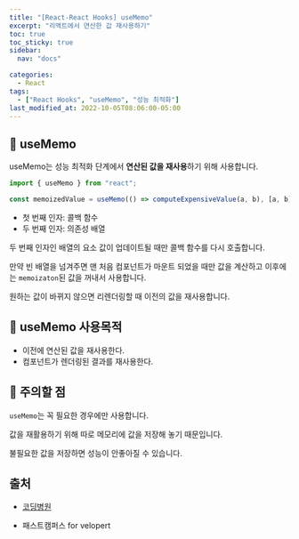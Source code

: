 ```yaml
---
title: "[React-React Hooks] useMemo"
excerpt: "리액트에서 연산한 값 재사용하기"
toc: true
toc_sticky: true
sidebar:
  nav: "docs"

categories:
  - React
tags:
  - ["React Hooks", "useMemo", "성능 최적화"]
last_modified_at: 2022-10-05T08:06:00-05:00
---
```


## 📄 useMemo

useMemo는 성능 최적화 단계에서 **연산된 값을 재사용**하기 위해 사용합니다.

```ts
import { useMemo } from "react";

const memoizedValue = useMemo(() => computeExpensiveValue(a, b), [a, b]);
```

- 첫 번째 인자: 콜백 함수
- 두 번째 인자: 의존성 배열

두 번째 인자인 배열의 요소 값이 업데이트될 때만 콜백 함수를 다시 호출합니다.

만약 빈 배열을 넘겨주면 맨 처음 컴포넌트가 마운트 되었을 때만 값을 계산하고 이후에는 `memoizaton`된 값을 꺼내서 사용합니다.

원하는 값이 바뀌지 않으면 리렌더링할 때 이전의 값을 재사용합니다.

## 📄 useMemo 사용목적

- 이전에 연산된 값을 재사용한다.
- 컴포넌트가 렌더링된 결과를 재사용한다.

## 📄 주의할 점

`useMemo`는 꼭 필요한 경우에만 사용합니다.

값을 재활용하기 위해 따로 메모리에 값을 저장해 놓기 때문입니다.

불필요한 값을 저장하면 성능이 안좋아질 수 있습니다.

## 출처

- [코딩병원](https://itprogramming119.tistory.com/entry/React-useMemo-%EC%82%AC%EC%9A%A9%EB%B2%95-%EB%B0%8F-%EC%98%88%EC%A0%9C)

* 패스트캠퍼스 for velopert
